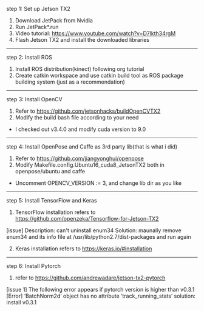 step 1: Set up Jetson TX2
1) Download JetPack from Nvidia 
2) Run JetPack*.run
3) Video tutorial: https://www.youtube.com/watch?v=D7lkth34rgM
4) Flash Jetson TX2 and install the downloaded libraries

--------------------------
step 2: Install ROS
1) Install ROS distribution(kinect) following org tutorial
2) Create catkin workspace and use catkin build tool as ROS package building system (just as a recommendation)

--------------------------
step 3: Install OpenCV
1) Refer to https://github.com/jetsonhacks/buildOpenCVTX2
2) Modify the build bash file according to your need
* I checked out v3.4.0 and modify cuda version to 9.0

--------------------------
step 4: Install OpenPose and Caffe as 3rd party lib(that is what i did)
1) Refer to https://github.com/jiangyonghui/openpose
2) Modify Makefile.config.Ubuntu16_cuda8_JetsonTX2 both in openpose/ubuntu and caffe
* Uncomment OPENCV_VERSION := 3, and change lib dir as you like

--------------------------
step 5: Install TensorFlow and Keras
1) TensorFlow installation refers to https://github.com/openzeka/Tensorflow-for-Jetson-TX2 

[issue] 
Description: can't uninstall enum34
Solution: maunally remove enum34 and its info file at /usr/lib/python2.7/dist-packages and run again

2) Keras installation refers to https://keras.io/#installation

---------------------------
step 6: Install Pytorch
1) refer to https://github.com/andrewadare/jetson-tx2-pytorch

[issue 1]
The following error appears if pytorch version is higher than v0.3.1
[Error] ‘BatchNorm2d’ object has no attribute ‘track_running_stats’
solution: install v0.3.1
